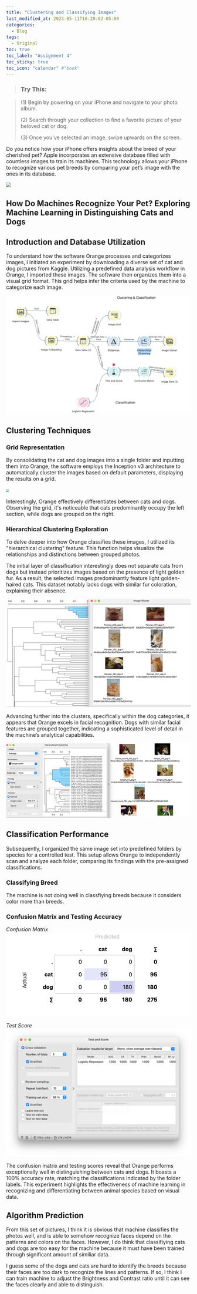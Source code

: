 ```yaml
---
title: "Clustering and Classifying Images"
last_modified_at: 2023-05-11T16:20:02-05:00
categories:
  - Blog
tags:
  - Original
toc: true
toc_label: "Assignment 4"
toc_sticky: true
toc_icon: "calendar" #"book"
---
```


>### Try This:

>(1) Begin by powering on your iPhone and navigate to your photo album.
>
>(2) Search through your collection to find a favorite picture of your beloved cat or dog.
>
>(3) Once you've selected an image, swipe upwards on the screen.

Do you notice how your iPhone offers insights about the breed of your cherished pet? Apple incorporates an extensive database filled with countless images to train its machines. This technology allows your iPhone to recognize various pet breeds by comparing your pet’s image with the ones in its database.

<img src="/assets/images/assignment4_images/1.png" style="zoom:80%;" />

## How Do Machines Recognize Your Pet? Exploring Machine Learning in Distinguishing Cats and Dogs

## Introduction and Database Utilization

To understand how the software Orange processes and categorizes images, I initiated an experiment by downloading a diverse set of cat and dog pictures from Kaggle. Utilizing a predefined data analysis workflow in Orange, I imported these images. The software then organizes them into a visual grid format. This grid helps infer the criteria used by the machine to categorize each image.

<img src="/assets/images/assignment4_images/procedure.jpg" style="zoom:50%;" />

## Clustering Techniques
### Grid Representation

By consolidating the cat and dog images into a single folder and inputting them into Orange, the software employs the Inception v3 architecture to automatically cluster the images based on default parameters, displaying the results on a grid.

<img src="/assets/images/assignment4_images/overview.jpg" style="zoom:50%;"/>

Interestingly, Orange effectively differentiates between cats and dogs. Observing the grid, it's noticeable that cats predominantly occupy the left section, while dogs are grouped on the right.

### Hierarchical Clustering Exploration

To delve deeper into how Orange classifies these images, I utilized its "hierarchical clustering" feature. This function helps visualize the relationships and distinctions between grouped photos.

The initial layer of classification interestingly does not separate cats from dogs but instead prioritizes images based on the presence of light golden fur. As a result, the selected images predominantly feature light golden-haired cats. This dataset notably lacks dogs with similar fur coloration, explaining their absence.

<img src="/assets/images/assignment4_images/first_category.jpg" style="zoom:50%;" />

Advancing further into the clusters, specifically within the dog categories, it appears that Orange excels in facial recognition. Dogs with similar facial features are grouped together, indicating a sophisticated level of detail in the machine’s analytical capabilities.

<img src="/assets/images/assignment4_images/face_pattern.jpg" style="zoom:50%;" />

## Classification Performance

Subsequently, I organized the same image set into predefined folders by species for a controlled test. This setup allows Orange to independently scan and analyze each folder, comparing its findings with the pre-assigned classifications.

### Classifying Breed

The machine is not doing well in classfiying breeds because it considers color more than breeds. 

### Confusion Matrix and Testing Accuracy

*Confusion Matrix*
<img src="/assets/images/assignment4_images/confusion_matrix.jpg" style="zoom:60%;" />

*Test Score*
<img src="/assets/images/assignment4_images/test_score.jpg" style="zoom:60%;" />

The confusion matrix and testing scores reveal that Orange performs exceptionally well in distinguishing between cats and dogs. It boasts a 100% accuracy rate, matching the classifications indicated by the folder labels. This experiment highlights the effectiveness of machine learning in recognizing and differentiating between animal species based on visual data.

## Algorithm Prediction

From this set of pictures, I think it is obvious that machine classifies the photos well, and is able to somehow recognize faces depend on the patterns and colors on the faces. However, I do think that classifiying cats and dogs are too easy for the machine because it must have been trained through significant amount of similiar data.

I guess some of the dogs and cats are hard to identify the breeds because their faces are too dark to recognize the lines and patterns. If so, I think I can train machine to adjust the Brightness and Contrast ratio until it can see the faces clearly and able to distinguish.











